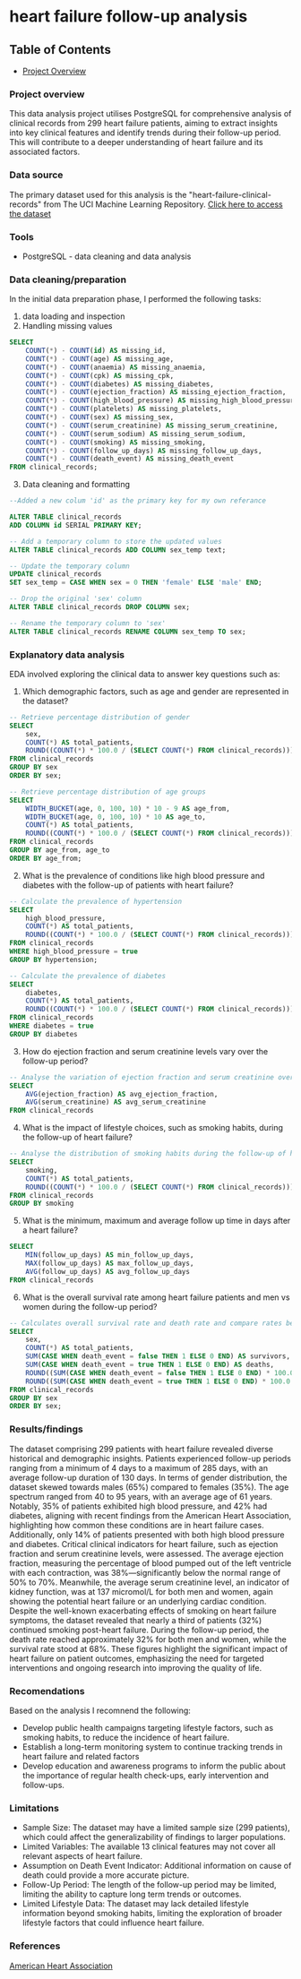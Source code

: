 # heart failure follow-up analysis

## Table of Contents

- [Project Overview](#project-overview)

### Project overview

This data analysis project utilises PostgreSQL for comprehensive analysis of clinical records from 299 heart failure patients, aiming to extract insights into key clinical features and identify trends during their follow-up period. This will contribute to a deeper understanding of heart failure and its associated factors.

### Data source
The primary dataset used for this analysis is the "heart-failure-clinical-records" from The UCI Machine Learning Repository. [Click here to access the dataset](https://archive.ics.uci.edu/dataset/519/heart+failure+clinical+records)

### Tools

- PostgreSQL - data cleaning and data analysis

### Data cleaning/preparation 

In the initial data preparation phase, I performed the following tasks:
1. data loading and inspection
2. Handling missing values

```sql
SELECT
    COUNT(*) - COUNT(id) AS missing_id,
    COUNT(*) - COUNT(age) AS missing_age,
    COUNT(*) - COUNT(anaemia) AS missing_anaemia,
    COUNT(*) - COUNT(cpk) AS missing_cpk,
    COUNT(*) - COUNT(diabetes) AS missing_diabetes,
    COUNT(*) - COUNT(ejection_fraction) AS missing_ejection_fraction,
    COUNT(*) - COUNT(high_blood_pressure) AS missing_high_blood_pressure,
    COUNT(*) - COUNT(platelets) AS missing_platelets,
    COUNT(*) - COUNT(sex) AS missing_sex,
    COUNT(*) - COUNT(serum_creatinine) AS missing_serum_creatinine,
    COUNT(*) - COUNT(serum_sodium) AS missing_serum_sodium,
    COUNT(*) - COUNT(smoking) AS missing_smoking,
    COUNT(*) - COUNT(follow_up_days) AS missing_follow_up_days,
    COUNT(*) - COUNT(death_event) AS missing_death_event
FROM clinical_records;
```
   
3. Data cleaning and formatting

 ```sql
--Added a new colum 'id' as the primary key for my own referance

ALTER TABLE clinical_records
ADD COLUMN id SERIAL PRIMARY KEY;
```
```sql
-- Add a temporary column to store the updated values
ALTER TABLE clinical_records ADD COLUMN sex_temp text;

-- Update the temporary column
UPDATE clinical_records
SET sex_temp = CASE WHEN sex = 0 THEN 'female' ELSE 'male' END;

-- Drop the original 'sex' column
ALTER TABLE clinical_records DROP COLUMN sex;

-- Rename the temporary column to 'sex'
ALTER TABLE clinical_records RENAME COLUMN sex_temp TO sex;
```

### Explanatory data analysis

EDA involved exploring the clinical data to answer key questions such as:
1. Which demographic factors, such as age and gender are represented in the dataset?

```sql
-- Retrieve percentage distribution of gender
SELECT
    sex,
    COUNT(*) AS total_patients,
    ROUND((COUNT(*) * 100.0 / (SELECT COUNT(*) FROM clinical_records)))::integer AS percentage
FROM clinical_records
GROUP BY sex
ORDER BY sex;
```
```sql
-- Retrieve percentage distribution of age groups
SELECT
    WIDTH_BUCKET(age, 0, 100, 10) * 10 - 9 AS age_from,
    WIDTH_BUCKET(age, 0, 100, 10) * 10 AS age_to,
    COUNT(*) AS total_patients,
    ROUND((COUNT(*) * 100.0 / (SELECT COUNT(*) FROM clinical_records)))::integer AS percentage
FROM clinical_records
GROUP BY age_from, age_to
ORDER BY age_from;
```
   
2. What is the prevalence of conditions like high blood pressure and diabetes with the follow-up of patients with heart failure?

```sql
-- Calculate the prevalence of hypertension 
SELECT
    high_blood_pressure,
    COUNT(*) AS total_patients,
    ROUND((COUNT(*) * 100.0 / (SELECT COUNT(*) FROM clinical_records)))::integer AS prevalence_percentage
FROM clinical_records
WHERE high_blood_pressure = true 
GROUP BY hypertension;
```
```sql
-- Calculate the prevalence of diabetes 
SELECT
    diabetes,
    COUNT(*) AS total_patients,
    ROUND((COUNT(*) * 100.0 / (SELECT COUNT(*) FROM clinical_records)))::integer AS prevalence_percentage
FROM clinical_records
WHERE diabetes = true 
GROUP BY diabetes
```
3. How do ejection fraction and serum creatinine levels vary over the follow-up period?

```sql
-- Analyse the variation of ejection fraction and serum creatinine over the follow-up period
SELECT
    AVG(ejection_fraction) AS avg_ejection_fraction,
    AVG(serum_creatinine) AS avg_serum_creatinine
FROM clinical_records
```

4. What is the impact of lifestyle choices, such as smoking habits, during the follow-up of heart failure?

```sql
-- Analyse the distribution of smoking habits during the follow-up of heart failure
SELECT
    smoking,
    COUNT(*) AS total_patients,
    ROUND((COUNT(*) * 100.0 / (SELECT COUNT(*) FROM clinical_records)))::integer AS smoking_prevalence
FROM clinical_records
GROUP BY smoking
```

5. What is the minimum, maximum and average follow up time in days after a heart failure?

```sql
SELECT
    MIN(follow_up_days) AS min_follow_up_days,
    MAX(follow_up_days) AS max_follow_up_days,
    AVG(follow_up_days) AS avg_follow_up_days
FROM clinical_records
```


6. What is the overall survival rate among heart failure patients and men vs women during the follow-up period?

```sql
-- Calculates overall survival rate and death rate and compare rates between men and women
SELECT
    sex,
    COUNT(*) AS total_patients,
    SUM(CASE WHEN death_event = false THEN 1 ELSE 0 END) AS survivors,
    SUM(CASE WHEN death_event = true THEN 1 ELSE 0 END) AS deaths,
    ROUND((SUM(CASE WHEN death_event = false THEN 1 ELSE 0 END) * 100.0 / COUNT(*)))::integer AS survival_rate,
    ROUND((SUM(CASE WHEN death_event = true THEN 1 ELSE 0 END) * 100.0 / COUNT(*)))::integer AS death_rate
FROM clinical_records
GROUP BY sex
ORDER BY sex;
```

### Results/findings

The dataset comprising 299 patients with heart failure revealed diverse historical and demographic insights. Patients experienced follow-up periods ranging from a minimum of 4 days to a maximum of 285 days, with an average follow-up duration of 130 days.
In terms of gender distribution, the dataset skewed towards males (65%) compared to females (35%). The age spectrum ranged from 40 to 95 years, with an average age of 61 years. Notably, 35% of patients exhibited high blood pressure, and 42% had diabetes, aligning with recent findings from the American Heart Association, highlighting how common these conditions are in heart failure cases. Additionally, only 14% of patients presented with both high blood pressure and diabetes.
Critical clinical indicators for heart failure, such as ejection fraction and serum creatinine levels, were assessed. The average ejection fraction, measuring the percentage of blood pumped out of the left ventricle with each contraction, was 38%—significantly below the normal range of 50% to 70%. Meanwhile, the average serum creatinine level, an indicator of kidney function, was at 137 micromol/L for both men and women, again showing the potential heart failure or an underlying cardiac condition.
Despite the well-known exacerbating effects of smoking on heart failure symptoms, the dataset revealed that nearly a third of patients (32%) continued smoking post-heart failure.
During the follow-up period, the death rate reached approximately 32% for both men and women, while the survival rate stood at 68%. These figures highlight the significant impact of heart failure on patient outcomes, emphasizing the need for targeted interventions and ongoing research into improving the quality of life.


### Recomendations

Based on the analysis I recomnend the following:

- Develop public health campaigns targeting lifestyle factors, such as smoking habits, to reduce the incidence of heart failure.
- Establish a long-term monitoring system to continue tracking trends in heart failure and related factors
- Develop education and awareness programs to inform the public about the importance of regular health check-ups, early intervention and follow-ups.

### Limitations

- Sample Size: The dataset may have a limited sample size (299 patients), which could affect the generalizability of findings to larger populations.
- Limited Variables: The available 13 clinical features may not cover all relevant aspects of heart failure.
- Assumption on Death Event Indicator: Additional information on cause of death could provide a more accurate picture.
- Follow-Up Period: The length of the follow-up period may be limited, limiting the ability to capture long term trends or outcomes.
- Limited Lifestyle Data: The dataset may lack detailed lifestyle information beyond smoking habits, limiting the exploration of broader lifestyle factors that could influence heart failure.

### References

[American Heart Association](https://newsroom.heart.org/news/recent-scientific-studies-offer-insight-into-heart-and-stroke-health)

   
